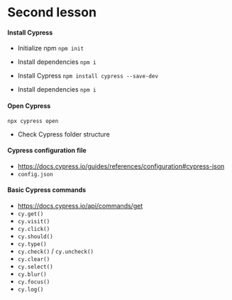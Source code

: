 # Second lesson

#### Install Cypress 

* Initialize npm 
`npm init`

* Install dependencies 
`npm i`

* Install Cypress
`npm install cypress --save-dev`

* Install dependencies 
`npm i`

#### Open Cypress 
`npx cypress open` 
* Check Cypress folder structure

#### Cypress configuration file 
* https://docs.cypress.io/guides/references/configuration#cypress-json
* `config.json` 

#### Basic Cypress commands 
* https://docs.cypress.io/api/commands/get
* `cy.get()`
* `cy.visit()`
* `cy.click()`
* `cy.should()`
* `cy.type()`
* `cy.check()` / `cy.uncheck()`
* `cy.clear()`
* `cy.select()`
* `cy.blur()`
* `cy.focus()`
* `cy.log()`